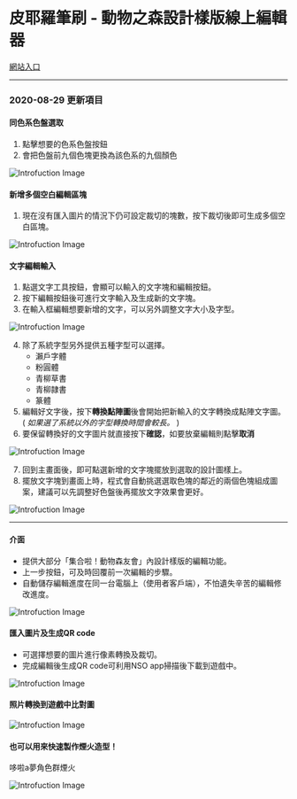 # 皮耶羅筆刷 - 動物之森設計樣版線上編輯器
[網站入口](https://zack0711.github.io/pietro-brush/ "Entry Link")

***
### 2020-08-29 更新項目
#### 同色系色盤選取
1. 點擊想要的色系色盤按鈕
2. 會把色盤前九個色塊更換為該色系的九個顏色

![Introfuction Image](/images/intro-4.jpg "Introfuction Image")

#### 新增多個空白編輯區塊
1. 現在沒有匯入圖片的情況下仍可設定裁切的塊數，按下裁切後即可生成多個空白區塊。

![Introfuction Image](/images/intro-5.jpg "Introfuction Image")

#### 文字編輯輸入
1. 點選文字工具按鈕，會顯可以輸入的文字塊和編輯按鈕。
2. 按下編輯按鈕後可進行文字輸入及生成新的文字塊。
3. 在輸入框編輯想要新增的文字，可以另外調整文字大小及字型。

![Introfuction Image](/images/intro-6.jpg "Introfuction Image")

4. 除了系統字型另外提供五種字型可以選擇。
   * 瀨戶字體
   * 粉圓體
   * 青柳草書
   * 青柳隷書
   * 篆體
5. 編輯好文字後，按下**轉換點陣圖**後會開始把新輸入的文字轉換成點陣文字圖。( *如果選了系統以外的字型轉換時間會較長。* )
6. 要保留轉換好的文字圖片就直接按下**確認**，如要放棄編輯則點擊**取消**

![Introfuction Image](/images/intro-7.jpg "Introfuction Image")

7. 回到主畫面後，即可點選新增的文字塊擺放到選取的設計圖樣上。
8. 擺放文字塊到畫面上時，程式會自動挑選選取色塊的鄰近的兩個色塊組成圖案，建議可以先調整好色盤後再擺放文字效果會更好。

![Introfuction Image](/images/intro-8.jpg "Introfuction Image")

***

#### 介面
+ 提供大部分「集合啦！動物森友會」內設計樣版的編輯功能。
+ 上一步按鈕，可及時回覆前一次編輯的步驟。
+ 自動儲存編輯進度在同一台電腦上（使用者客戶端），不怕遺失辛苦的編輯修改進度。

![Introfuction Image](/images/intro-1.jpg "Introfuction Image")

#### 匯入圖片及生成QR code
+ 可選擇想要的圖片進行像素轉換及裁切。
+ 完成編輯後生成QR code可利用NSO app掃描後下載到遊戲中。

![Introfuction Image](/images/intro-2.jpg "Introfuction Image")

#### 照片轉換到遊戲中比對圖

![Introfuction Image](/images/intro-3.jpg "Introfuction Image")

#### 也可以用來快速製作煙火造型！
哆啦a夢角色群煙火

![Introfuction Image](/images/demo-firework.gif "Introfuction Image")
